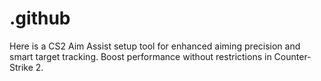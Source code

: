 # .github
Here is a CS2 Aim Assist setup tool for enhanced aiming precision and smart target tracking. Boost performance without restrictions in Counter-Strike 2.
